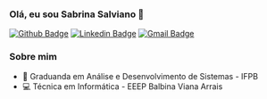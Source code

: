 ### Olá, eu sou Sabrina Salviano 👋


[![Github Badge](https://img.shields.io/badge/-Github-000?style=flat-square&logo=Github&logoColor=white&link=https://github.com/SabrinaSalviano)](https://github.com/SabrinaSalviano)
[![Linkedin Badge](https://img.shields.io/badge/-LinkedIn-blue?style=flat-square&logo=Linkedin&logoColor=white&link=https://www.linkedin.com/in/sabrina-salviano-528475206/)](https://www.linkedin.com/in/sabrina-salviano-528475206/)
[![Gmail Badge](https://img.shields.io/badge/-Gmail-c14438?style=flat-square&logo=Gmail&logoColor=white&link=mailto:meu_email)](mailto:sabrina.salviano0934@gmail.com)


### Sobre mim
* :school: Graduanda em Análise e Desenvolvimento de Sistemas - IFPB
* :computer: Técnica em Informática - EEEP Balbina Viana Arrais 

